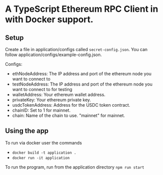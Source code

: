 # A TypeScript Ethereum RPC Client in with Docker support.

## Setup
Create a file in application/configs called `secret-config.json`. You can follow application/configs/example-config.json.

Configs:
* ethNodeAddress: The IP address and port of the ethereum node you want to connect to
* testNodeAddress: The IP address and port of the ethereum node you want to connect to for testing
* walletAddress: Your ethereum wallet address.
* privateKey: Your ethereum private key.
* usdcTokenAddress: Address for the USDC token contract.
* chainID: Set to 1 for mainnet.
* chain: Name of the chain to use. "mainnet" for mainnet.

## Using the app
To run via docker user the commands
* `docker build -t application .`
*  `docker run -it application`

To run the program, run from the application directory `npm run start`